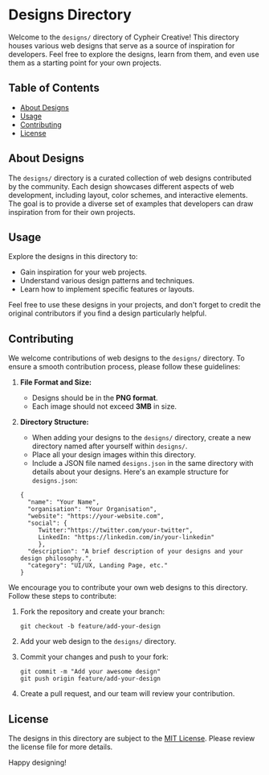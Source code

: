 # Designs Directory

Welcome to the `designs/` directory of Cypheir Creative! This directory houses various web designs that serve as a source of inspiration for developers. Feel free to explore the designs, learn from them, and even use them as a starting point for your own projects.

## Table of Contents

- [About Designs](#about-designs)
- [Usage](#usage)
- [Contributing](#contributing)
- [License](#license)

## About Designs

The `designs/` directory is a curated collection of web designs contributed by the community. Each design showcases different aspects of web development, including layout, color schemes, and interactive elements. The goal is to provide a diverse set of examples that developers can draw inspiration from for their own projects.

## Usage

Explore the designs in this directory to:

- Gain inspiration for your web projects.
- Understand various design patterns and techniques.
- Learn how to implement specific features or layouts.

Feel free to use these designs in your projects, and don't forget to credit the original contributors if you find a design particularly helpful.

## Contributing

We welcome contributions of web designs to the `designs/` directory. To ensure a smooth contribution process, please follow these guidelines:

1. **File Format and Size:**

   - Designs should be in the **PNG format**.
   - Each image should not exceed **3MB** in size.

2. **Directory Structure:**

   - When adding your designs to the `designs/` directory, create a new directory named after yourself within `designs/`.
   - Place all your design images within this directory.
   - Include a JSON file named `designs.json` in the same directory with details about your designs. Here's an example structure for `designs.json`:

   ```
   {
     "name": "Your Name",
     "organisation": "Your Organisation",
     "website": "https://your-website.com",
     "social": {
        Twitter:"https://twitter.com/your-twitter",
        LinkedIn: "https://linkedin.com/in/your-linkedin"
        },
     "description": "A brief description of your designs and your design philosophy.",
     "category": "UI/UX, Landing Page, etc."
   }
   ```

We encourage you to contribute your own web designs to this directory. Follow these steps to contribute:

1. Fork the repository and create your branch:

   ```
   git checkout -b feature/add-your-design
   ```

2. Add your web design to the `designs/` directory.

3. Commit your changes and push to your fork:

   ```
   git commit -m "Add your awesome design"
   git push origin feature/add-your-design
   ```

4. Create a pull request, and our team will review your contribution.

## License

The designs in this directory are subject to the [MIT License](../LICENSE.md). Please review the license file for more details.

Happy designing!
